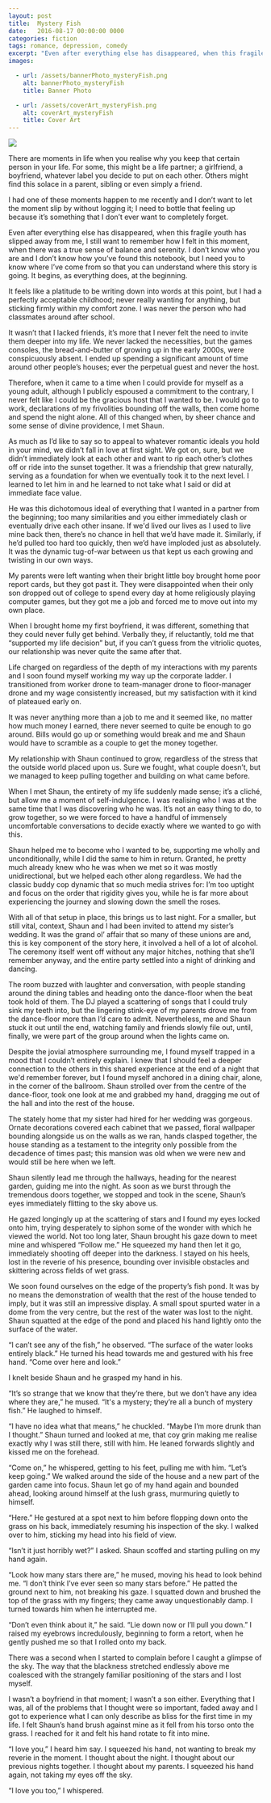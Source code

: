 ```yaml
---
layout: post
title:  Mystery Fish
date:   2016-08-17 00:00:00 0000
categories: fiction
tags: romance, depression, comedy
excerpt: "Even after everything else has disappeared, when this fragile youth has slipped away from me, I still want to remember how I felt in this moment, when there was a true sense of balance and serenity."
images:

  - url: /assets/bannerPhoto_mysteryFish.png
    alt: bannerPhoto_mysteryFish
    title: Banner Photo

  - url: /assets/coverArt_mysteryFish.png
    alt: coverArt_mysteryFish
    title: Cover Art
---
```


<img class="bannerPhoto" src="{{ site.url }}/assets/bannerPhoto_mysteryFish.png" />

There are moments in life when you realise why you keep that certain person in your life. For some, this might be a life partner; a girlfriend, a boyfriend, whatever label you decide to put on each other. Others might find this solace in a parent, sibling or even simply a friend.

I had one of these moments happen to me recently and I don’t want to let the moment slip by without logging it; I need to bottle that feeling up because it’s something that I don’t ever want to completely forget.

Even after everything else has disappeared, when this fragile youth has slipped away from me, I still want to remember how I felt in this moment, when there was a true sense of balance and serenity. I don’t know who you are and I don’t know how you’ve found this notebook, but I need you to know where I’ve come from so that you can understand where this story is going. It begins, as everything does, at the beginning.

It feels like a platitude to be writing down into words at this point, but I had a perfectly acceptable childhood; never really wanting for anything, but sticking firmly within my comfort zone. I was never the person who had classmates around after school.

It wasn’t that I lacked friends, it’s more that I never felt the need to invite them deeper into my life. We never lacked the necessities, but the games consoles, the bread-and-butter of growing up in the early 2000s, were conspicuously absent. I ended up spending a significant amount of time around other people’s houses; ever the perpetual guest and never the host.

Therefore, when it came to a time when I could provide for myself as a young adult, although I publicly espoused a commitment to the contrary, I never felt like I could be the gracious host that I wanted to be. I would go to work, declarations of my frivolities bounding off the walls, then come home and spend the night alone. All of this changed when, by sheer chance and some sense of divine providence, I met Shaun.

As much as I’d like to say so to appeal to whatever romantic ideals you hold in your mind, we didn’t fall in love at first sight. We got on, sure, but we didn’t immediately look at each other and want to rip each other’s clothes off or ride into the sunset together. It was a friendship that grew naturally, serving as a foundation for when we eventually took it to the next level. I learned to let him in and he learned to not take what I said or did at immediate face value.

He was this dichotomous ideal of everything that I wanted in a partner from the beginning; too many similarities and you either immediately clash or eventually drive each other insane. If we'd lived our lives as I used to live mine back then, there’s no chance in hell that we’d have made it. Similarly, if he’d pulled too hard too quickly, then we’d have imploded just as absolutely. It was the dynamic tug-of-war between us that kept us each growing and twisting in our own ways.

My parents were left wanting when their bright little boy brought home poor report cards, but they got past it. They were disappointed when their only son dropped out of college to spend every day at home religiously playing computer games, but they got me a job and forced me to move out into my own place.

When I brought home my first boyfriend, it was different, something that they could never fully get behind. Verbally they, if reluctantly, told me that “supported my life decision” but, if you can’t guess from the vitriolic quotes, our relationship was never quite the same after that.

Life charged on regardless of the depth of my interactions with my parents and I soon found myself working my way up the corporate ladder. I transitioned from worker drone to team-manager drone to floor-manager drone and my wage consistently increased, but my satisfaction with it kind of plateaued early on.

It was never anything more than a job to me and it seemed like, no matter how much money I earned, there never seemed to quite be enough to go around. Bills would go up or something would break and me and Shaun would have to scramble as a couple to get the money together.

My relationship with Shaun continued to grow, regardless of the stress that the outside world placed upon us. Sure we fought, what couple doesn’t, but we managed to keep pulling together and building on what came before.

When I met Shaun, the entirety of my life suddenly made sense; it’s a cliché, but allow me a moment of self-indulgence. I was realising who I was at the same time that I was discovering who he was. It’s not an easy thing to do, to grow together, so we were forced to have a handful of immensely uncomfortable conversations to decide exactly where we wanted to go with this.

Shaun helped me to become who I wanted to be, supporting me wholly and unconditionally, while I did the same to him in return. Granted, he pretty much already knew who he was when we met so it was mostly unidirectional, but we helped each other along regardless. We had the classic buddy cop dynamic that so much media strives for: I’m too uptight and focus on the order that rigidity gives you, while he is far more about experiencing the journey and slowing down the smell the roses.

With all of that setup in place, this brings us to last night. For a smaller, but still vital, context, Shaun and I had been invited to attend my sister’s wedding. It was the grand ol’ affair that so many of these unions are and, this is key component of the story here, it involved a hell of a lot of alcohol. The ceremony itself went off without any major hitches, nothing that she’ll remember anyway, and the entire party settled into a night of drinking and dancing.

The room buzzed with laughter and conversation, with people standing around the dining tables and heading onto the dance-floor when the beat took hold of them. The DJ played a scattering of songs that I could truly sink my teeth into, but the lingering stink-eye of my parents drove me from the dance-floor more than I’d care to admit. Nevertheless, me and Shaun stuck it out until the end, watching family and friends slowly file out, until, finally, we were part of the group around when the lights came on.

Despite the jovial atmosphere surrounding me, I found myself trapped in a mood that I couldn’t entirely explain. I knew that I should feel a deeper connection to the others in this shared experience at the end of a night that we'd remember forever, but I found myself anchored in a dining chair, alone, in the corner of the ballroom. Shaun strolled over from the centre of the dance-floor, took one look at me and grabbed my hand, dragging me out of the hall and into the rest of the house.

The stately home that my sister had hired for her wedding was gorgeous. Ornate decorations covered each cabinet that we passed, floral wallpaper bounding alongside us on the walls as we ran, hands clasped together, the house standing as a testament to the integrity only possible from the decadence of times past; this mansion was old when we were new and would still be here when we left.

Shaun silently lead me through the hallways, heading for the nearest garden, guiding me into the night. As soon as we burst through the tremendous doors together, we stopped and took in the scene, Shaun’s eyes immediately flitting to the sky above us.

He gazed longingly up at the scattering of stars and I found my eyes locked onto him, trying desperately to siphon some of the wonder with which he viewed the world. Not too long later, Shaun brought his gaze down to meet mine and whispered “Follow me.” He squeezed my hand then let it go, immediately shooting off deeper into the darkness. I stayed on his heels, lost in the reverie of his presence, bounding over invisible obstacles and skittering across fields of wet grass.

We soon found ourselves on the edge of the property’s fish pond. It was by no means the demonstration of wealth that the rest of the house tended to imply, but it was still an impressive display. A small spout spurted water in a dome from the very centre, but the rest of the water was lost to the night. Shaun squatted at the edge of the pond and placed his hand lightly onto the surface of the water.

“I can’t see any of the fish,” he observed. “The surface of the water looks entirely black.” He turned his head towards me and gestured with his free hand. “Come over here and look.”

I knelt beside Shaun and he grasped my hand in his.

“It’s so strange that we know that they’re there, but we don’t have any idea where they are,” he mused. “It's a mystery; they’re all a bunch of mystery fish.” He laughed to himself.

“I have no idea what that means,” he chuckled. “Maybe I’m more drunk than I thought.” Shaun turned and looked at me, that coy grin making me realise exactly why I was still there, still with him. He leaned forwards slightly and kissed me on the forehead.

“Come on,” he whispered, getting to his feet, pulling me with him. “Let’s keep going.” We walked around the side of the house and a new part of the garden came into focus. Shaun let go of my hand again and bounded ahead, looking around himself at the lush grass, murmuring quietly to himself.

“Here.” He gestured at a spot next to him before flopping down onto the grass on his back, immediately resuming his inspection of the sky. I walked over to him, sticking my head into his field of view.

“Isn’t it just horribly wet?” I asked. Shaun scoffed and starting pulling on my hand again.

“Look how many stars there are,” he mused, moving his head to look behind me. “I don’t think I’ve ever seen so many stars before.” He patted the ground next to him, not breaking his gaze. I squatted down and brushed the top of the grass with my fingers; they came away unquestionably damp. I turned towards him when he interrupted me.

“Don’t even think about it,” he said. “Lie down now or I’ll pull you down.” I raised my eyebrows incredulously, beginning to form a retort, when he gently pushed me so that I rolled onto my back.

There was a second when I started to complain before I caught a glimpse of the sky. The way that the blackness stretched endlessly above me coalesced with the strangely familiar positioning of the stars and I lost myself.

I wasn’t a boyfriend in that moment; I wasn’t a son either. Everything that I was, all of the problems that I thought were so important, faded away and I got to experience what I can only describe as bliss for the first time in my life. I felt Shaun’s hand brush against mine as it fell from his torso onto the grass. I reached for it and felt his hand rotate to fit into mine.

“I love you,” I heard him say. I squeezed his hand, not wanting to break my reverie in the moment. I thought about the night. I thought about our previous nights together. I thought about my parents. I squeezed his hand again, not taking my eyes off the sky.

“I love you too,” I whispered.

